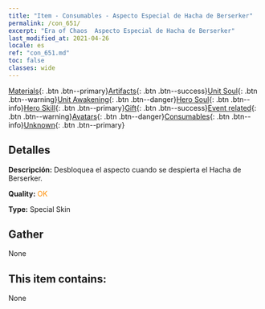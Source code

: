 ```yaml
---
title: "Item - Consumables - Aspecto Especial de Hacha de Berserker"
permalink: /con_651/
excerpt: "Era of Chaos  Aspecto Especial de Hacha de Berserker"
last_modified_at: 2021-04-26
locale: es
ref: "con_651.md"
toc: false
classes: wide
---
```

 [Materials](/ItemsES/){: .btn .btn--primary}[Artifacts](/ItemsES/Artifacts/){: .btn .btn--success}[Unit Soul](/ItemsES/UnitSoul/){: .btn .btn--warning}[Unit Awakening](/ItemsES/UnitAwakening/){: .btn .btn--danger}[Hero Soul](/ItemsES/HeroSoul/){: .btn .btn--info}[Hero Skill](/ItemsES/HeroSkill/){: .btn .btn--primary}[Gift](/ItemsES/Gift/){: .btn .btn--success}[Event related](/ItemsES/Events/){: .btn .btn--warning}[Avatars](/ItemsES/Avatars/){: .btn .btn--danger}[Consumables](/ItemsES/Consumables/){: .btn .btn--info}[Unknown](/ItemsES/Unknown/){: .btn .btn--primary}

## Detalles
 **Descripción:** Desbloquea el aspecto cuando se despierta el Hacha de Berserker.

 **Quality:** <span style="color: #FF8C00">OK</span>

 **Type:** Special Skin

## Gather

  None

## This item contains:

  None

